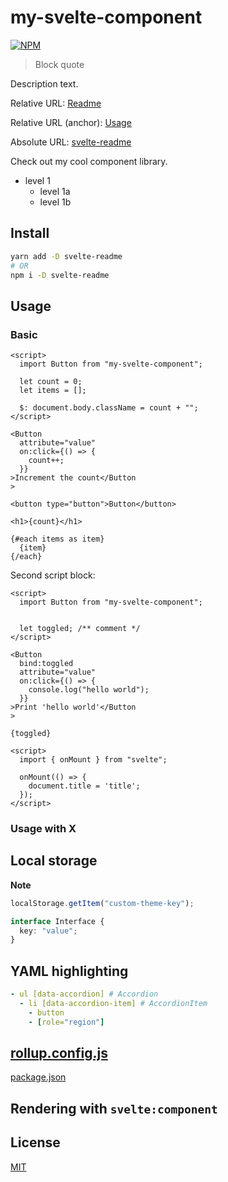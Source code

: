 # my-svelte-component

[![NPM][npm]][npm-url]

> Block quote

<!-- REPO_URL -->

Description text.

<!-- TOC -->

Relative URL: [Readme](./)

Relative URL (anchor): [Usage](#usage)

Absolute URL: [svelte-readme](https://github.com/metonym/svelte-readme)

Check out my cool component library.

- level 1
  - level 1a
  - level 1b

## Install

```bash
yarn add -D svelte-readme
# OR
npm i -D svelte-readme
```

## Usage

### Basic

<!-- prettier-ignore-start -->

```svelte
<script>
  import Button from "my-svelte-component";

  let count = 0;
  let items = [];

  $: document.body.className = count + "";
</script>

<Button
  attribute="value"
  on:click={() => {
    count++;
  }}
>Increment the count</Button
>

<button type="button">Button</button>

<h1>{count}</h1>

{#each items as item}
  {item}
{/each}

```

Second script block:

```svelte
<script>
  import Button from "my-svelte-component";

   
  let toggled; /** comment */
</script>

<Button
  bind:toggled
  attribute="value"
  on:click={() => {
    console.log("hello world");
  }}
>Print 'hello world'</Button
>

{toggled}

```

```svelte no-eval
<script>
  import { onMount } from "svelte";

  onMount(() => {
    document.title = 'title';
  });
</script>

```

### Usage with X

## Local storage

**Note**

```js
localStorage.getItem("custom-theme-key");
```

```ts
interface Interface {
  key: "value";
}
```

## YAML highlighting

```yaml
- ul [data-accordion] # Accordion
  - li [data-accordion-item] # AccordionItem
    - button
    - [role="region"]
```

## [rollup.config.js](rollup.config.js)

[package.json](package.json)

## Rendering with `svelte:component`

## License

[MIT](../LICENSE)

[npm]: https://img.shields.io/npm/v/svelte-readme.svg?color=%23ff3e00&style=for-the-badge
[npm-url]: https://npmjs.com/package/svelte-readme
